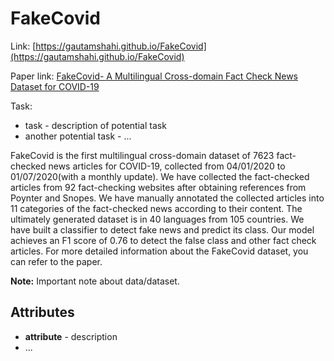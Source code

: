 # FakeCovid

Link: [https://gautamshahi.github.io/FakeCovid](https://gautamshahi.github.io/FakeCovid)

Paper link: [FakeCovid- A Multilingual Cross-domain Fact Check News Dataset for COVID-19](http://workshop-proceedings.icwsm.org/abstract?id=2020_14)

Task:
* task - description of potential task
* another potential task - ...

FakeCovid is the first multilingual cross-domain dataset of 7623 fact-checked news articles for COVID-19, collected from 04/01/2020 to 01/07/2020(with a monthly update). We have collected the fact-checked articles from 92 fact-checking websites after obtaining references from Poynter and Snopes. We have manually annotated the collected articles into 11 categories of the fact-checked news according to their content. The ultimately generated dataset is in 40 languages from 105 countries. We have built a classifier to detect fake news and predict its class. Our model achieves an F1 score of 0.76 to detect the false class and other fact check articles. For more detailed information about the FakeCovid dataset, you can refer to the paper.

**Note:** Important note about data/dataset.


## Attributes

* **attribute** - description
* ...
